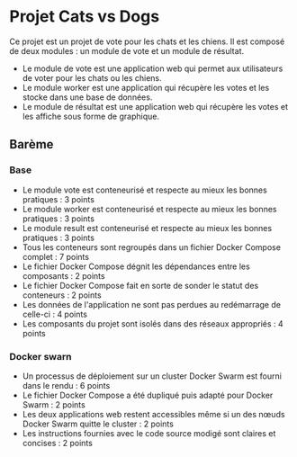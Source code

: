 # Projet Cats vs Dogs

Ce projet est un projet de vote pour les chats et les chiens. Il est composé de deux modules : un module de vote et un module de résultat.

- Le module de vote est une application web qui permet aux utilisateurs de voter pour les chats ou les chiens.
- Le module worker est une application qui récupère les votes et les stocke dans une base de données.
- Le module de résultat est une application web qui récupère les votes et les affiche sous forme de graphique.

## Barème

### Base

- Le module vote est conteneurisé et respecte au mieux les bonnes pratiques : 3 points
- Le module worker est conteneurisé et respecte au mieux les bonnes pratiques : 3 points
- Le module result est conteneurisé et respecte au mieux les bonnes pratiques : 3 points
- Tous les conteneurs sont regroupés dans un fichier Docker Compose complet : 7 points
- Le fichier Docker Compose dégnit les dépendances entre les composants : 2 points
- Le fichier Docker Compose fait en sorte de sonder le statut des conteneurs : 2 points
- Les données de l'application ne sont pas perdues au redémarrage de celle-ci : 4 points
- Les composants du projet sont isolés dans des réseaux appropriés : 4 points

### Docker swarn

- Un processus de déploiement sur un cluster Docker Swarm est fourni dans le rendu : 6 points
- Le fichier Docker Compose a été dupliqué puis adapté pour Docker Swarm : 2 points
- Les deux applications web restent accessibles même si un des nœuds Docker Swarm quitte le cluster : 2 points
- Les instructions fournies avec le code source modigé sont claires et concises : 2 points
